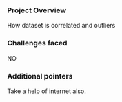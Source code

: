 ### Project Overview

 How dataset is correlated and outliers


### Challenges faced

 NO


### Additional pointers

 Take a help of internet also.


